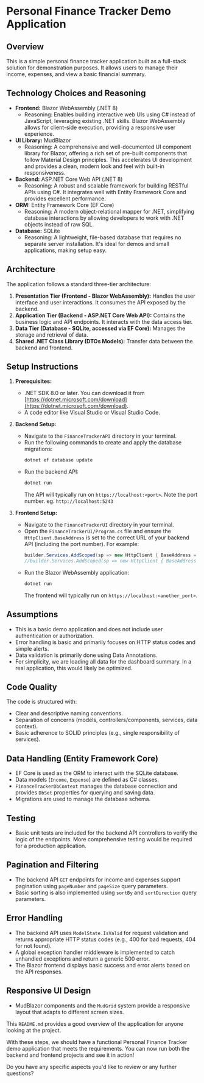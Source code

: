 # Personal Finance Tracker Demo Application

## Overview

This is a simple personal finance tracker application built as a full-stack solution for demonstration purposes. It allows users to manage their income, expenses, and view a basic financial summary.

## Technology Choices and Reasoning

* **Frontend:** Blazor WebAssembly (.NET 8)
    * Reasoning: Enables building interactive web UIs using C# instead of JavaScript, leveraging existing .NET skills. Blazor WebAssembly allows for client-side execution, providing a responsive user experience.
* **UI Library:** MudBlazor
    * Reasoning: A comprehensive and well-documented UI component library for Blazor, offering a rich set of pre-built components that follow Material Design principles. This accelerates UI development and provides a clean, modern look and feel with built-in responsiveness.
* **Backend:** ASP.NET Core Web API (.NET 8)
    * Reasoning: A robust and scalable framework for building RESTful APIs using C#. It integrates well with Entity Framework Core and provides excellent performance.
* **ORM:** Entity Framework Core (EF Core)
    * Reasoning: A modern object-relational mapper for .NET, simplifying database interactions by allowing developers to work with .NET objects instead of raw SQL.
* **Database:** SQLite
    * Reasoning: A lightweight, file-based database that requires no separate server installation. It's ideal for demos and small applications, making setup easy.

## Architecture

The application follows a standard three-tier architecture:

1.  **Presentation Tier (Frontend - Blazor WebAssembly):** Handles the user interface and user interactions. It consumes the API exposed by the backend.
2.  **Application Tier (Backend - ASP.NET Core Web API):** Contains the business logic and API endpoints. It interacts with the data access tier.
3.  **Data Tier (Database - SQLite, accessed via EF Core):** Manages the storage and retrieval of data.
3.  **Shared .NET Class Library (DTOs Models):** Transfer data between the backend and frontend.

## Setup Instructions

1.  **Prerequisites:**
    * .NET SDK 8.0 or later. You can download it from [https://dotnet.microsoft.com/download](https://dotnet.microsoft.com/download).
    * A code editor like Visual Studio or Visual Studio Code.

2.  **Backend Setup:**
    * Navigate to the `FinanceTrackerAPI` directory in your terminal.
    * Run the following commands to create and apply the database migrations:
        ```bash
        dotnet ef database update
        ```
    * Run the backend API:
        ```bash
        dotnet run
        ```
        The API will typically run on `https://localhost:<port>`. Note the port number. eg. `http://localhost:5243`

3.  **Frontend Setup:**
    * Navigate to the `FinanceTrackerUI` directory in your terminal.
    * Open the `FinanceTrackerUI/Program.cs` file and ensure the `HttpClient.BaseAddress` is set to the correct URL of your backend API (including the port number). For example:
        ```csharp
        builder.Services.AddScoped(sp => new HttpClient { BaseAddress = new Uri("http://localhost:<your_api_port>") });
        //builder.Services.AddScoped(sp => new HttpClient { BaseAddress = new Uri("http://localhost:5243/") }); 
        ```
    * Run the Blazor WebAssembly application:
        ```bash
        dotnet run
        ```
        The frontend will typically run on `https://localhost:<another_port>`.

## Assumptions

* This is a basic demo application and does not include user authentication or authorization.
* Error handling is basic and primarily focuses on HTTP status codes and simple alerts.
* Data validation is primarily done using Data Annotations.
* For simplicity, we are loading all data for the dashboard summary. In a real application, this would likely be optimized.

## Code Quality

The code is structured with:

* Clear and descriptive naming conventions.
* Separation of concerns (models, controllers/components, services, data context).
* Basic adherence to SOLID principles (e.g., single responsibility of services).

## Data Handling (Entity Framework Core)

* EF Core is used as the ORM to interact with the SQLite database.
* Data models (`Income`, `Expense`) are defined as C# classes.
* `FinanceTrackerDbContext` manages the database connection and provides `DbSet` properties for querying and saving data.
* Migrations are used to manage the database schema.

## Testing

* Basic unit tests are included for the backend API controllers to verify the logic of the endpoints. More comprehensive testing would be required for a production application.

## Pagination and Filtering

* The backend API `GET` endpoints for income and expenses support pagination using `pageNumber` and `pageSize` query parameters.
* Basic sorting is also implemented using `sortBy` and `sortDirection` query parameters.

## Error Handling

* The backend API uses `ModelState.IsValid` for request validation and returns appropriate HTTP status codes (e.g., 400 for bad requests, 404 for not found).
* A global exception handler middleware is implemented to catch unhandled exceptions and return a generic 500 error.
* The Blazor frontend displays basic success and error alerts based on the API responses.

## Responsive UI Design

* MudBlazor components and the `MudGrid` system provide a responsive layout that adapts to different screen sizes.

This `README.md` provides a good overview of the application for anyone looking at the project.

With these steps, we should have a functional Personal Finance Tracker demo application that meets the requirements. You can now run both the backend and frontend projects and see it in action!

Do you have any specific aspects you'd like to review or any further questions?